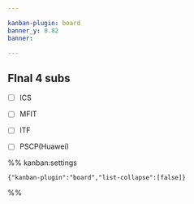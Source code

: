 ```yaml
---

kanban-plugin: board
banner_y: 0.82
banner: 

---
```


## FInal 4 subs

- [ ] ICS
- [ ] MFIT
- [ ] ITF
- [ ] PSCP(Huawei)




%% kanban:settings
```
{"kanban-plugin":"board","list-collapse":[false]}
```
%%
